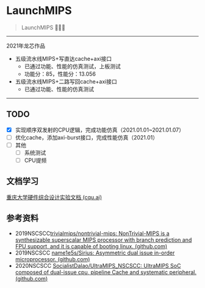 # LaunchMIPS

> LaunchMIPS 🐛🐛🐛

---

2021年龙芯作品

- 五级流水线MIPS+写直达cache+axi接口
  - 已通过功能、性能的仿真测试，上板测试
  - 功能分：85，性能分：13.056 
- 五级流水线MIPS+二路写回cache+axi接口
  - 已通过功能、性能的仿真测试

---



## TODO

- [x] 实现顺序双发射的CPU逻辑，完成功能仿真（2021.01.01~2021.01.07）
- [ ] 优化cache，添加axi-burst接口，完成性能仿真（2021.01）
- [ ] 其他
  - [ ] 系统测试
  - [ ] CPU提频

## 文档学习

[重庆大学硬件综合设计实验文档 (cqu.ai)](https://colabdocs.cqu.ai/)

## 参考资料

- 2019NSCSCC[trivialmips/nontrivial-mips: NonTrivial-MIPS is a synthesizable superscalar MIPS processor with branch prediction and FPU support, and it is capable of booting linux. (github.com)](https://github.com/trivialmips/nontrivial-mips)
- 2019NSCSCC [name1e5s/Sirius: Asymmetric dual issue in-order microprocessor. (github.com)](https://github.com/name1e5s/Sirius)
- 2020NSCSCC [SocialistDalao/UltraMIPS_NSCSCC: UltraMIPS SoC composed of dual-issue cpu, pipeline Cache and systematic peripheral. (github.com)](https://github.com/SocialistDalao/UltraMIPS_NSCSCC)

